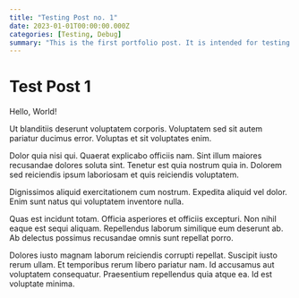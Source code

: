 ```yaml
---
title: "Testing Post no. 1"
date: 2023-01-01T00:00:00.000Z
categories: [Testing, Debug]
summary: "This is the first portfolio post. It is intended for testing."
---
```

# Test Post 1

Hello, World! 


Ut blanditiis deserunt voluptatem corporis. Voluptatem sed sit autem pariatur ducimus error. Voluptas et sit voluptates enim.

Dolor quia nisi qui. Quaerat explicabo officiis nam. Sint illum maiores recusandae dolores soluta sint. Tenetur est quia nostrum quia in. Dolorem sed reiciendis ipsum laboriosam et quis reiciendis voluptatem.

Dignissimos aliquid exercitationem cum nostrum. Expedita aliquid vel dolor. Enim sunt natus qui voluptatem inventore nulla.

Quas est incidunt totam. Officia asperiores et officiis excepturi. Non nihil eaque est sequi aliquam. Repellendus laborum similique eum deserunt ab. Ab delectus possimus recusandae omnis sunt repellat porro.

Dolores iusto magnam laborum reiciendis corrupti repellat. Suscipit iusto rerum ullam. Et temporibus rerum libero pariatur nam. Id accusamus aut voluptatem consequatur. Praesentium repellendus quia atque ea. Id est voluptate minima.
